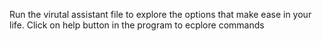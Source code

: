 Run the virutal assistant file to explore the options that make ease in your life.
Click on help button in the program to ecplore commands
